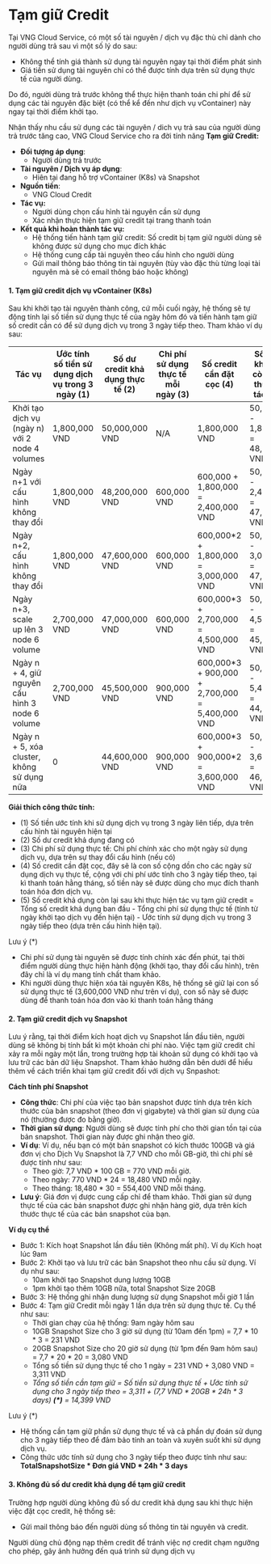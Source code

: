 # Tạm giữ Credit

Tại VNG Cloud Service, có một số tài nguyên / dịch vụ đặc thù chỉ dành cho người dùng trả sau vì một số lý do sau:

* Không thể tính giá thành sử dụng tài nguyên ngay tại thời điểm phát sinh
* Giá tiền sử dụng tài nguyên chỉ có thể được tính dựa trên sử dụng thực tế của người dùng.

Do đó, người dùng trả trước không thể thực hiện thanh toán chi phí để sử dụng các tài nguyên đặc biệt (có thể kể đến như dịch vụ vContainer) này ngay tại thời điểm khởi tạo.&#x20;

Nhận thấy nhu cầu sử dụng các tài nguyên / dich vụ trả sau của người dùng trả trước tăng cao, VNG Cloud Service cho ra đời tính năng **Tạm giữ Credit:**

* **Đối tượng áp dụng**:
  * Người dùng trả trước
* **Tài nguyên / Dịch vụ áp dụng**:&#x20;
  * Hiên tại đang hỗ trợ vContainer (K8s) và Snapshot
* **Nguồn tiền**:
  * VNG Cloud Credit
* **Tác vụ:**
  * Người dùng chọn cấu hình tài nguyên cần sử dụng
  * Xác nhận thực hiện tạm giữ credit tại trang thanh toán
* **Kết quả khi hoàn thành tác vụ:**
  * Hệ thống tiến hành tạm giữ credit: Số credit bị tạm giữ người dùng sẽ không được sử dụng cho mục đích khác
  * Hệ thống cung cấp tài nguyên theo cấu hình cho người dùng
  * Gửi mail thông báo thông tin tài nguyên (tùy vào đặc thù từng loại tài nguyên mà sẽ có email thông báo hoặc không)

#### 1. Tạm giữ credit dịch vụ vContainer (K8s) <a href="#tamgiucredit-1.tamgiucreditdichvuvcontainer-k8s" id="tamgiucredit-1.tamgiucreditdichvuvcontainer-k8s"></a>

Sau khi khởi tạo tài nguyên thành công, cứ mỗi cuối ngày, hệ thống sẽ tự động tính lại số tiền sử dụng thực tế của ngày hôm đó và tiến hành tạm giữ số credit cần có để sử dụng dịch vụ trong 3 ngày tiếp theo. Tham khảo ví dụ sau:

| Tác vụ                                          | Ước tính số tiền sử dụng dịch vụ trong 3 ngày (1) | Số dư credit khả dụng thực tế (2) | Chi phí sử dụng thực tế mỗi ngày (3) | Số credit cần đặt cọc (4)                        | Số Credit khả dụng còn lại khi thực hiện tác vụ (5) |
| ----------------------------------------------- | ------------------------------------------------- | --------------------------------- | ------------------------------------ | ------------------------------------------------ | --------------------------------------------------- |
| Khởi tạo dịch vụ (ngày n) với 2 node 4 volumes  | 1,800,000 VND                                     | 50,000,000 VND                    | N/A                                  | 1,800,000 VND                                    | 50,000,000 - 1,800,000 = 48,200,000 VND             |
| Ngày n+1 với cấu hình không thay đổi            | 1,800,000 VND                                     | 48,200,000 VND                    | 600,000 VND                          | 600,000 + 1,800,000 = 2,400,000 VND              | 50,000,000 - 2,400,000 = 47,600,000 VND             |
| Ngày n+2, cấu hình không thay đổi               | 1,800,000 VND                                     | 47,600,000 VND                    | 600,000 VND                          | 600,000\*2 + 1,800,000 = 3,000,000 VND           | 50,000,000 - 3,000,000 = 47,000,000 VND             |
| Ngày n+3, scale up lên 3 node 6 volume          | 2,700,000 VND                                     | 47,000,000 VND                    | 600,000 VND                          | 600,000\*3 + 2,700,000 = 4,500,000 VND           | 50,000,000 - 4,500,000 = 45,500,000 VND             |
| Ngày n + 4, giữ nguyên cấu hình 3 node 6 volume | 2,700,000 VND                                     | 45,500,000 VND                    | 900,000 VND                          | 600,000\*3 + 900,000 + 2,700,000 = 5,400,000 VND | 50,000,000 - 5,400,000 = 44,600,000 VND             |
| Ngày n + 5, xóa cluster, không sử dụng nữa      | 0                                                 | 44,600,000 VND                    | 900,000 VND                          | 600,000\*3 + 900,000\*2 = 3,600,000 VND          | 50,000,000 - 3,600,000 = 46,400,000 VND             |

**Giải thích công thức tính:**

* (1) Số tiền ước tính khi sử dụng dịch vụ trong 3 ngày liên tiếp, dựa trên cấu hình tài nguyên hiện tại
* (2) Số dư credit khả dụng đang có
* (3) Chi phí sử dụng thực tế: Chi phí chính xác cho một ngày sử dụng dịch vụ, dựa trên sự thay đổi cấu hình (nếu có)
* (4) Số credit cần đặt cọc, đây sẽ là con số cộng dồn cho các ngày sử dụng dịch vụ thực tế, cộng với chi phí ước tính cho 3 ngày tiếp theo, tại kì thanh toán hằng tháng, số tiền này sẽ được dùng cho mục đích thanh toán hóa đơn dịch vụ.
* (5) Số credit khả dụng còn lại sau khi thực hiện tác vụ tạm giữ credit = Tổng số credit khả dụng ban đầu - Tổng chi phí sử dụng thực tế (tính từ ngày khởi tạo dịch vụ đến hiện tại) - Ước tính sử dụng dịch vụ trong 3 ngày tiếp theo (dựa trên cấu hình hiện tại).

Lưu ý (\*)

* Chi phí sử dụng tài nguyên sẽ được tính chính xác đến phút, tại thời điểm người dùng thực hiện hành động (khởi tạo, thay đổi cấu hình), trên đây chỉ là ví dụ mang tính chất tham khảo.
* Khi người dùng thực hiện xóa tài nguyên K8s, hệ thống sẽ giữ lại con số sử dụng thực tế (3,600,000 VND như trên ví dụ), con số này sẽ được dùng để thanh toán hóa đơn vào kì thanh toán hằng tháng

#### 2. Tạm giữ credit dịch vụ Snapshot <a href="#tamgiucredit-2.tamgiucreditdichvusnapshot" id="tamgiucredit-2.tamgiucreditdichvusnapshot"></a>

Lưu ý rằng, tại thời điểm kích hoạt dịch vụ Snapshot lần đầu tiên, người dùng sẽ không bị tính bất kì một khoản chi phí nào. Việc tạm giữ credit chỉ xảy ra mỗi ngày một lần, trong trường hợp tài khoản sử dụng có khởi tạo và lưu trữ các bản dữ liệu Snapshot. Tham khảo hướng dẫn bên dưới để hiểu thêm về cách triển khai tạm giữ credit đối với dịch vụ Snpashot:

**Cách tính phí Snapshot**

* **Công thức**: Chi phí của việc tạo bản snapshot được tính dựa trên kích thước của bản snapshot (theo đơn vị gigabyte) và thời gian sử dụng của nó (thường được đo bằng giờ).
* **Thời gian sử dụng**: Người dùng sẽ được tính phí cho thời gian tồn tại của bản snapshot. Thời gian này được ghi nhận theo giờ.
* **Ví dụ**: Ví dụ, nếu bạn có một bản snapshot có kích thước 100GB và giá đơn vị cho Dịch Vụ Snapshot là 7,7 VND cho mỗi GB-giờ, thì chi phí sẽ được tính như sau:
  * Theo giờ: 7,7 VND \* 100 GB = 770 VND mỗi giờ.
  * Theo ngày: 770 VND \* 24 = 18,480 VND mỗi ngày.
  * Theo tháng: 18,480 \* 30 = 554,400 VND mỗi tháng.
* **Lưu ý**: Giá đơn vị được cung cấp chỉ để tham khảo. Thời gian sử dụng thực tế của các bản snapshot được ghi nhận hàng giờ, dựa trên kích thước thực tế của các bản snapshot của bạn.

**Ví dụ cụ thể**

* Bước 1: Kích hoạt Snapshot lần đầu tiên (Không mất phí). Ví dụ Kích hoạt lúc 9am
* Bước 2: Khởi tạo và lưu trữ các bản Snapshot theo nhu cầu sử dụng. Ví dụ như sau:
  * 10am khởi tạo Snapshot dung lượng 10GB
  * 1pm khởi tạo thêm 10GB nữa, total Snapshot Size 20GB
* Bước 3: Hệ thống ghi nhận dung lượng sử dụng Snapshot mỗi giờ 1 lần
* Bước 4: Tạm giữ Credit mỗi ngày 1 lần dựa trên sử dụng thực tế. Cụ thể như sau:
  * Thời gian chạy của hệ thống: 9am ngày hôm sau
  * 10GB Snapshot Size cho 3 giờ sử dụng (từ 10am đến 1pm) = 7,7 \* 10 \* 3 = 231 VND
  * 20GB Snapshot Size cho 20 giờ sử dụng (từ 1pm đến 9am hôm sau) = 7,7 \* 20 \* 20 = 3,080 VND
  * Tổng số tiền sử dụng thực tế cho 1 ngày = 231 VND + 3,080 VND = 3,311 VND
  * _Tổng số tiền cần tạm giữ = Số tiền sử dụng thực tế + Ước tính sử dụng cho 3 ngày tiếp theo = 3,311 + (7,7 VND \* 20GB \* 24h \* 3 days) **(\*)** = 14,399 VND_

Lưu ý (\*)

* Hệ thống cần tạm giữ phần sử dụng thực tế và cả phần dự đoán sử dụng cho 3 ngày tiếp theo để đảm bảo tính an toàn và xuyên suốt khi sử dụng dịch vụ.
* Công thức ước tính sử dụng cho 3 ngày tiếp theo được tính như sau: **TotalSnapshotSize \* Đơn giá VND \* 24h \* 3 days**

#### 3. Không đủ số dư credit khả dụng để tạm giữ credit <a href="#tamgiucredit-3.khongdusoducreditkhadungdetamgiucredit" id="tamgiucredit-3.khongdusoducreditkhadungdetamgiucredit"></a>

Trường hợp người dùng không đủ số dư credit khả dụng sau khi thực hiện việc đặt cọc credit, hệ thống sẽ:

* Gửi mail thông báo đến người dùng số thông tin tài nguyên và credit.

Người dùng chủ động nạp thêm credit để tránh việc nợ credit chạm ngưỡng cho phép, gây ảnh hưởng đến quá trình sử dụng dịch vụ
